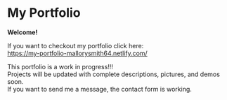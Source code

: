 # My Portfolio

**Welcome!**

If you want to checkout my portfolio click here: </br>
https://my-portfolio-mallorysmith64.netlify.com/ </br>

This portfolio is a work in progress!!! </br>
Projects will be updated with complete descriptions, pictures, and demos soon. </br>
If you want to send me a message, the contact form is working.

